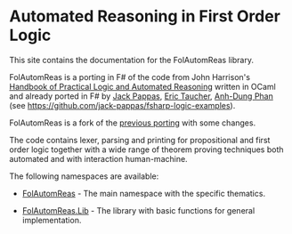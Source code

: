 # Automated Reasoning in First Order Logic

This site contains the documentation for the FolAutomReas library.

FolAutomReas is a porting in F# of the code from John Harrison's [Handbook of Practical Logic and Automated Reasoning](https://www.cl.cam.ac.uk/~jrh13/atp/index.html) written in OCaml and already ported in F# by [Jack Pappas](https://github.com/jack-pappas), [Eric Taucher](https://github.com/EricGT), [Anh-Dung Phan](https://github.com/dungpa) (see https://github.com/jack-pappas/fsharp-logic-examples).

FolAutomReas is a fork of the [previous porting](https://github.com/jack-pappas/fsharp-logic-examples) with some changes.

The code contains lexer, parsing and printing for propositional and first order logic together with a wide range of theorem proving techniques both automated and with interaction human-machine.

The following namespaces are available:

* [FolAutomReas](./reference/folautomreas.html) - The main namespace with the specific thematics.

* [FolAutomReas.Lib](./reference/folautomreas-lib.html) - The library with basic functions for general implementation.


